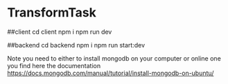 # TransformTask

##client
cd client
npm i
npm run dev

##backend
cd backend
npm i
npm run start:dev

Note you need to either to install mongodb on your computer or online one
you find here the documentation https://docs.mongodb.com/manual/tutorial/install-mongodb-on-ubuntu/
